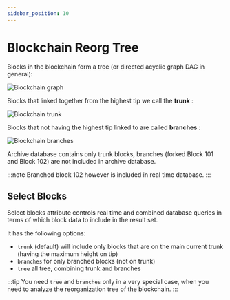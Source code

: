 ```yaml
---
sidebar_position: 10
---
```


# Blockchain Reorg Tree


Blocks in the blockchain form a tree (or directed acyclic graph DAG in general):

![Blockchain graph](/img/diagrams/tree.png)

Blocks that linked together from the highest tip we call the __trunk__ :

![Blockchain trunk](/img/diagrams/trunk.png)

Blocks that not having the highest tip linked to are called __branches__ :

![Blockchain branches](/img/diagrams/branches.png)

Archive database contains only trunk blocks, branches (forked Block 101 and Block 102)
are not included in archive database.

:::note
Branched block 102 however is included in real time database.
:::
## Select Blocks



Select blocks attribute controls real time and combined database queries in terms of which block data 
to include in the result set.

It has the following options:

* ```trunk``` (default) will include only blocks that are on the main current trunk (having the maximum height on tip)
* ```branches``` for only branched blocks (not on trunk)
* ```tree``` all tree, combining trunk and branches

:::tip
You need ```tree``` and ```branches``` only in a very special case, when you need to analyze the reorganization tree
of the blockchain.
:::
